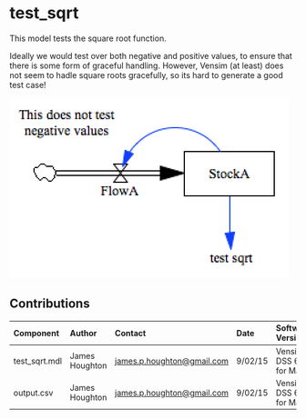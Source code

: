 test_sqrt
=========

This model tests the square root function.

Ideally we would test over both negative and positive values, to ensure that there is some form
of graceful handling. However, Vensim (at least) does not seem to hadle square roots gracefully,
so its hard to generate a good test case!


![Vensim screenshot](vensim_screenshot.png)


Contributions
-------------

| Component                         | Author          | Contact                    | Date    | Software Version        |
|:--------------------------------- |:--------------- |:-------------------------- |:------- |:----------------------- |
| test_sqrt.mdl                     | James Houghton  | james.p.houghton@gmail.com | 9/02/15 | Vensim DSS 6.3 for Mac  |
| output.csv                        | James Houghton  | james.p.houghton@gmail.com | 9/02/15 | Vensim DSS 6.3 for Mac  |
